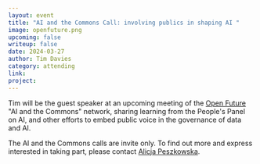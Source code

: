 ```yaml
---
layout: event
title: "AI and the Commons Call: involving publics in shaping AI "
image: openfuture.png
upcoming: false
writeup: false
date: 2024-03-27
author: Tim Davies
category: attending
link: 
project: 
---
```


Tim will be the guest speaker at an upcoming meeting of the [Open Future](https://openfuture.eu/) "AI and the Commons" network, sharing learning from the People's Panel on AI, and other efforts to embed public voice in the governance of data and AI.

The AI and the Commons calls are invite only. To find out more and express interested in taking part, please contact [Alicja Peszkowska](mailto:alicja@openfuture.eu).

